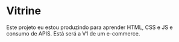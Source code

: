 # Vitrine
Este projeto eu estou produzindo para aprender HTML, CSS e JS e consumo de APIS. Está será a V1 de um e-commerce.
